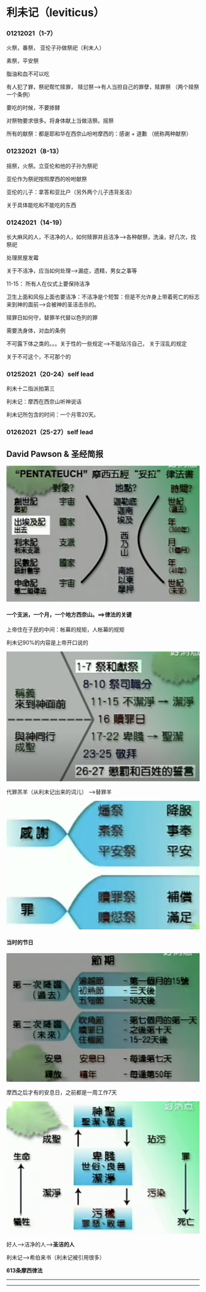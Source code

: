 # 利未记（leviticus）

### 01212021（1-7）

 火祭，番祭， 亚伦子孙做祭祀（利未人）

 素祭，平安祭

 脂油和血不可以吃

  有人犯了罪，祭祀帮忙赎罪， 赎愆祭-->有人当担自己的罪孽，赎罪祭 （两个赎祭一个条例）

  要吃的时候，不要掺酵

 对祭物要求很多。将身体献上当做活祭。摇祭

 所有的献祭：都是耶和华在西奈山吩咐摩西的：感谢 + 道歉 （统称两种献祭）

### 01232021（8-13）

 摇祭，火祭。立亚伦和他的子孙为祭祀

 亚伦作为祭祀按照摩西的吩咐献祭

 亚伦的儿子：拿答和亚比户（另外两个儿子违背圣洁）

关于具体能吃和不能吃的东西

### 01242021（14-19）

长大麻风的人，不洁净的人，如何赎罪并且洁净-->各种献祭，洗澡，好几次，找祭祀

 处理房屋发霉

 关于不洁净，应当如何处理-->漏症，遗精，男女之事等

 11-15： 所有人在仪式上要保持洁净

 卫生上面和风俗上面也要洁净：不洁净是个短暂：但是不允许身上带着死亡的标志来到神的面前-->会被神的圣洁击杀的。

 赎罪日如何守，替罪羊代替以色列的罪

 需要洗身体，对血的条例

 不可露下体之类的。。。关于性的一些规定-->不能玷污自己， 关于淫乱的规定

 关于不可这个，不可那个的

### 01252021（20-24）self lead

 利未十二指派拍第三

 利未记：摩西在西奈山听神说话

 利未记所包含的时间：一个月零20天。

### 01262021（25-27）self lead

## David Pawson & 圣经简报

![](<../.gitbook/assets/image (92).png>)

#### 一个支派，一个月，一个地方西奈山。==>律法的关键

 上帝住在子民的中间：帐幕的规矩，人帐幕的规矩

 利未记90%的内容是上帝开口说的

![](<../.gitbook/assets/image (93).png>)

 代罪羔羊（从利未记出来的词儿） -->替罪羊

![](<../.gitbook/assets/image (94).png>)

#### 当时的节日

![](<../.gitbook/assets/image (95).png>)

摩西之后才有的安息日，之前都是一周工作7天

![](<../.gitbook/assets/image (96).png>)

好人-->洁净的人-->**圣洁的人**

利未记-->希伯来书（利未记被引用很多）

**613条摩西律法**

****

****

































